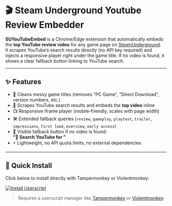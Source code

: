 # 🎬 Steam Underground Youtube Review Embedder

**SUYouTubeEmbed** is a Chrome/Edge extension that automatically embeds the **top YouTube review video** for any game page on [SteamUnderground](https://steamunderground.net).  
It scrapes YouTube’s search results directly (no API key required) and injects a responsive player right under the game title. If no video is found, it shows a clear fallback button linking to YouTube search.

---

## ✨ Features
- 🔎 Cleans messy game titles (removes “PC Game”, “Direct Download”, version numbers, etc.)
- 🎥 Scrapes YouTube search results and embeds the **top video** inline
- 📺 Responsive iframe player (mobile‑friendly, scales with page width)
- 🛠️ Extended fallback queries (`review`, `gameplay`, `playtest`, `trailer`, `impressions`, `first look`, `overview`, `early access`)
- 🚨 Visible fallback button if no video is found:  
  **“🔎 Search YouTube for <Game Title>”**
- ⚡ Lightweight, no API quota limits, no external dependencies

---

## 🚀 Quick Install

Click below to install directly with Tampermonkey or Violentmonkey:

[![Install Userscript](https://img.shields.io/badge/Install-Userscript-blue)](https://github.com/Callmesnake5561/SUYouTubeEmbed/raw/main/SUYouTubeEmbed.user.js)

> Requires a userscript manager like [Tampermonkey](https://www.tampermonkey.net/) or [Violentmonkey](https://violentmonkey.github.io/).
